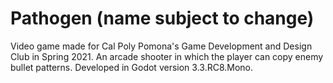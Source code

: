 # Pathogen (name subject to change)

Video game made for Cal Poly Pomona's Game Development and Design Club in Spring 2021. An arcade shooter in which the player can copy enemy bullet patterns. Developed in Godot version 3.3.RC8.Mono. 
